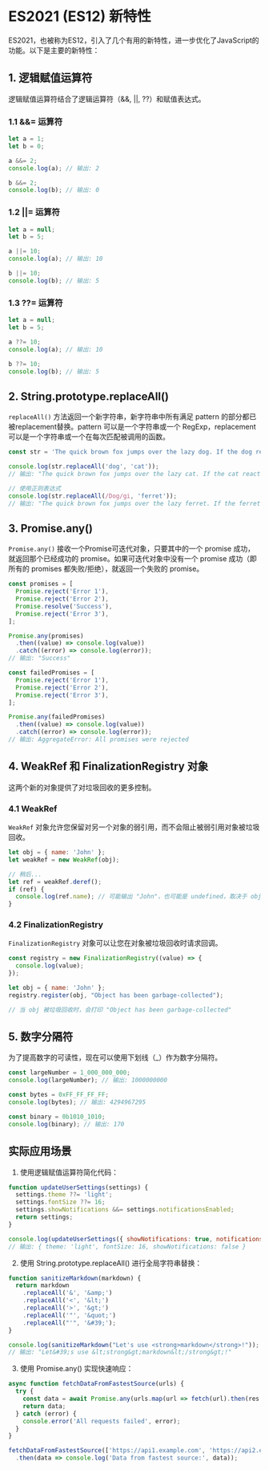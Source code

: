 # ES2021 (ES12) 新特性

ES2021，也被称为ES12，引入了几个有用的新特性，进一步优化了JavaScript的功能。以下是主要的新特性：

## 1. 逻辑赋值运算符

逻辑赋值运算符结合了逻辑运算符（&&, ||, ??）和赋值表达式。

### 1.1 &&= 运算符

```javascript
let a = 1;
let b = 0;

a &&= 2;
console.log(a); // 输出: 2

b &&= 2;
console.log(b); // 输出: 0
```

### 1.2 ||= 运算符

```javascript
let a = null;
let b = 5;

a ||= 10;
console.log(a); // 输出: 10

b ||= 10;
console.log(b); // 输出: 5
```

### 1.3 ??= 运算符

```javascript
let a = null;
let b = 5;

a ??= 10;
console.log(a); // 输出: 10

b ??= 10;
console.log(b); // 输出: 5
```

## 2. String.prototype.replaceAll()

`replaceAll()` 方法返回一个新字符串，新字符串中所有满足 pattern 的部分都已被replacement替换。pattern 可以是一个字符串或一个 RegExp，replacement 可以是一个字符串或一个在每次匹配被调用的函数。

```javascript
const str = 'The quick brown fox jumps over the lazy dog. If the dog reacted, was it really lazy?';

console.log(str.replaceAll('dog', 'cat'));
// 输出: "The quick brown fox jumps over the lazy cat. If the cat reacted, was it really lazy?"

// 使用正则表达式
console.log(str.replaceAll(/Dog/gi, 'ferret'));
// 输出: "The quick brown fox jumps over the lazy ferret. If the ferret reacted, was it really lazy?"
```

## 3. Promise.any()

`Promise.any()` 接收一个Promise可迭代对象，只要其中的一个 promise 成功，就返回那个已经成功的 promise。如果可迭代对象中没有一个 promise 成功（即所有的 promises 都失败/拒绝），就返回一个失败的 promise。

```javascript
const promises = [
  Promise.reject('Error 1'),
  Promise.reject('Error 2'),
  Promise.resolve('Success'),
  Promise.reject('Error 3'),
];

Promise.any(promises)
  .then((value) => console.log(value))
  .catch((error) => console.log(error));
// 输出: "Success"

const failedPromises = [
  Promise.reject('Error 1'),
  Promise.reject('Error 2'),
  Promise.reject('Error 3'),
];

Promise.any(failedPromises)
  .then((value) => console.log(value))
  .catch((error) => console.log(error));
// 输出: AggregateError: All promises were rejected
```

## 4. WeakRef 和 FinalizationRegistry 对象

这两个新的对象提供了对垃圾回收的更多控制。

### 4.1 WeakRef

`WeakRef` 对象允许您保留对另一个对象的弱引用，而不会阻止被弱引用对象被垃圾回收。

```javascript
let obj = { name: 'John' };
let weakRef = new WeakRef(obj);

// 稍后...
let ref = weakRef.deref();
if (ref) {
  console.log(ref.name); // 可能输出 "John"，也可能是 undefined，取决于 obj 是否已被垃圾回收
}
```

### 4.2 FinalizationRegistry

`FinalizationRegistry` 对象可以让您在对象被垃圾回收时请求回调。

```javascript
const registry = new FinalizationRegistry((value) => {
  console.log(value);
});

let obj = { name: 'John' };
registry.register(obj, "Object has been garbage-collected");

// 当 obj 被垃圾回收时，会打印 "Object has been garbage-collected"
```

## 5. 数字分隔符

为了提高数字的可读性，现在可以使用下划线（_）作为数字分隔符。

```javascript
const largeNumber = 1_000_000_000;
console.log(largeNumber); // 输出: 1000000000

const bytes = 0xFF_FF_FF_FF;
console.log(bytes); // 输出: 4294967295

const binary = 0b1010_1010;
console.log(binary); // 输出: 170
```

## 实际应用场景

1. 使用逻辑赋值运算符简化代码：

```javascript
function updateUserSettings(settings) {
  settings.theme ??= 'light';
  settings.fontSize ??= 16;
  settings.showNotifications &&= settings.notificationsEnabled;
  return settings;
}

console.log(updateUserSettings({ showNotifications: true, notificationsEnabled: false }));
// 输出: { theme: 'light', fontSize: 16, showNotifications: false }
```

2. 使用 String.prototype.replaceAll() 进行全局字符串替换：

```javascript
function sanitizeMarkdown(markdown) {
  return markdown
    .replaceAll('&', '&amp;')
    .replaceAll('<', '&lt;')
    .replaceAll('>', '&gt;')
    .replaceAll('"', '&quot;')
    .replaceAll("'", '&#39;');
}

console.log(sanitizeMarkdown("Let's use <strong>markdown</strong>!"));
// 输出: "Let&#39;s use &lt;strong&gt;markdown&lt;/strong&gt;!"
```

3. 使用 Promise.any() 实现快速响应：

```javascript
async function fetchDataFromFastestSource(urls) {
  try {
    const data = await Promise.any(urls.map(url => fetch(url).then(res => res.json())));
    return data;
  } catch (error) {
    console.error('All requests failed', error);
  }
}

fetchDataFromFastestSource(['https://api1.example.com', 'https://api2.example.com', 'https://api3.example.com'])
  .then(data => console.log('Data from fastest source:', data));
```

